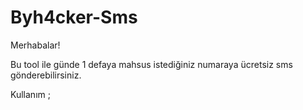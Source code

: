 # Byh4cker-Sms

Merhabalar!

Bu tool ile günde 1 defaya mahsus istediğiniz numaraya ücretsiz sms gönderebilirsiniz.

Kullanım ;

